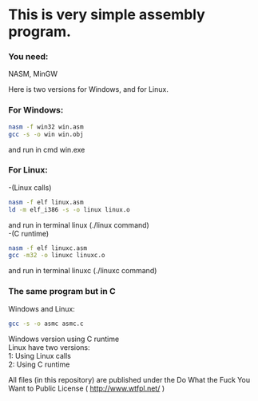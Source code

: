 # This is very simple assembly program.
### You need:
NASM, MinGW

Here is two versions for Windows, and for Linux.

### For Windows:
```sh
nasm -f win32 win.asm
gcc -s -o win win.obj
```
and run in cmd win.exe

### For Linux:
-(Linux calls)
```sh
nasm -f elf linux.asm
ld -m elf_i386 -s -o linux linux.o
```
and run in terminal linux (./linux command)  
-(C runtime)
```sh
nasm -f elf linuxc.asm
gcc -m32 -o linuxc linuxc.o
```
and run in terminal linuxc (./linuxc command)

### The same program but in C
Windows and Linux:
```sh
gcc -s -o asmc asmc.c
```

Windows version using C runtime  
Linux have two versions:  
1: Using Linux calls  
2: Using C runtime  

All files (in this repository) are published under the Do What the Fuck You Want to Public License ( http://www.wtfpl.net/ ) 
